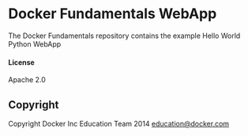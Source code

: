 Docker Fundamentals WebApp
==========================

The Docker Fundamentals repository contains the example Hello World Python WebApp

#### License

Apache 2.0

## Copyright

Copyright Docker Inc Education Team 2014 <education@docker.com>
